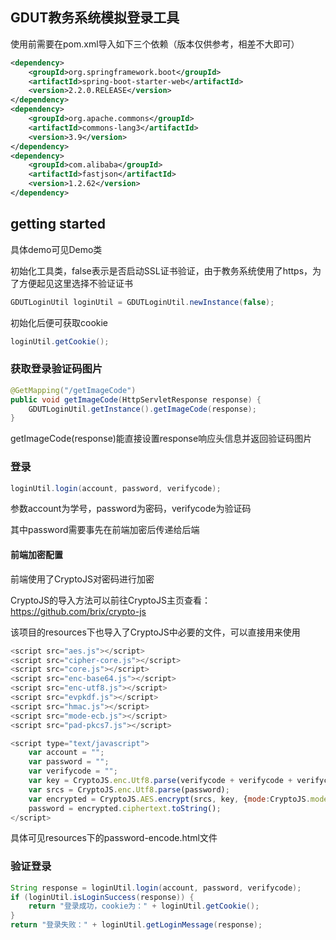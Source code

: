## GDUT教务系统模拟登录工具

使用前需要在pom.xml导入如下三个依赖（版本仅供参考，相差不大即可）

```xml
<dependency>
    <groupId>org.springframework.boot</groupId>
    <artifactId>spring-boot-starter-web</artifactId>
    <version>2.2.0.RELEASE</version>
</dependency>
<dependency>
    <groupId>org.apache.commons</groupId>
    <artifactId>commons-lang3</artifactId>
    <version>3.9</version>
</dependency>
<dependency>
    <groupId>com.alibaba</groupId>
    <artifactId>fastjson</artifactId>
    <version>1.2.62</version>
</dependency>
```

## getting started

具体demo可见Demo类

初始化工具类，false表示是否启动SSL证书验证，由于教务系统使用了https，为了方便起见这里选择不验证证书

```java
GDUTLoginUtil loginUtil = GDUTLoginUtil.newInstance(false);
```

初始化后便可获取cookie

```java
loginUtil.getCookie();
```

### 获取登录验证码图片

```java
@GetMapping("/getImageCode")
public void getImageCode(HttpServletResponse response) {
	GDUTLoginUtil.getInstance().getImageCode(response);
}
```

getImageCode(response)能直接设置response响应头信息并返回验证码图片

### 登录

```java
loginUtil.login(account, password, verifycode);
```

参数account为学号，password为密码，verifycode为验证码

其中password需要事先在前端加密后传递给后端

#### 前端加密配置

前端使用了CryptoJS对密码进行加密

CryptoJS的导入方法可以前往CryptoJS主页查看：<https://github.com/brix/crypto-js>

该项目的resources下也导入了CryptoJS中必要的文件，可以直接用来使用

```javascript
<script src="aes.js"></script>
<script src="cipher-core.js"></script>
<script src="core.js"></script>
<script src="enc-base64.js"></script>
<script src="enc-utf8.js"></script>
<script src="evpkdf.js"></script>
<script src="hmac.js"></script>
<script src="mode-ecb.js"></script>
<script src="pad-pkcs7.js"></script>

<script type="text/javascript">
    var account = "";
    var password = "";
    var verifycode = "";
    var key = CryptoJS.enc.Utf8.parse(verifycode + verifycode + verifycode + verifycode);
    var srcs = CryptoJS.enc.Utf8.parse(password);
    var encrypted = CryptoJS.AES.encrypt(srcs, key, {mode:CryptoJS.mode.ECB, padding: CryptoJS.pad.Pkcs7});
    password = encrypted.ciphertext.toString();
</script>
```

具体可见resources下的password-encode.html文件

### 验证登录

```java
String response = loginUtil.login(account, password, verifycode);
if (loginUtil.isLoginSuccess(response)) {
	return "登录成功，cookie为：" + loginUtil.getCookie();
}
return "登录失败：" + loginUtil.getLoginMessage(response);
```

